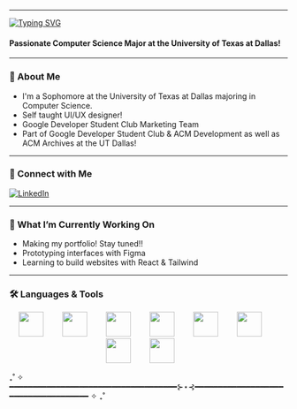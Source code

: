 ***
[![Typing SVG](https://readme-typing-svg.demolab.com/?lines=Hello,+I'm+Frabina!;Welcome+to+my+Profile+:3&color=ba98d4)](https://git.io/typing-svg)
<h4 align="left">Passionate Computer Science Major at the University of Texas at Dallas!</h3>

***

### 💫 About Me
- I'm a Sophomore at the University of Texas at Dallas majoring in Computer Science.
- Self taught UI/UX designer!
- Google Developer Student Club Marketing Team
- Part of Google Developer Student Club & ACM Development as well as ACM Archives at the UT Dallas!

***

### 🤝 Connect with Me
<p align="left">
  <a href="https://www.linkedin.com/in/frabinaedwin/" target="_blank">
    <img src="https://img.shields.io/badge/LinkedIn-blue?logo=linkedin&style=for-the-badge" alt="LinkedIn" />
  </a>
</p>

***

### 🌻 What I’m Currently Working On
- Making my portfolio! Stay tuned!!
- Prototyping interfaces with Figma
- Learning to build websites with React & Tailwind

---
### 🛠️ Languages & Tools
<p align="center">
  <img src="https://cdn.jsdelivr.net/gh/devicons/devicon/icons/python/python-original.svg" height="45" style="margin-right: 30px;" />
  <img src="https://cdn.jsdelivr.net/gh/devicons/devicon/icons/java/java-original.svg" height="45" style="margin-right: 30px;" />
  <img src="https://cdn.jsdelivr.net/gh/devicons/devicon/icons/cplusplus/cplusplus-original.svg" height="45" style="margin-right: 30px;" />
  <img src="https://cdn.jsdelivr.net/gh/devicons/devicon/icons/html5/html5-original.svg" height="45" style="margin-right: 30px;" />
  <img src="https://cdn.jsdelivr.net/gh/devicons/devicon/icons/lua/lua-original.svg" height="45" style="margin-right: 30px;" />
  <img src="https://cdn.jsdelivr.net/gh/devicons/devicon/icons/arduino/arduino-original.svg" height="45" style="margin-right: 30px;" />
  <img src="https://cdn.jsdelivr.net/gh/devicons/devicon/icons/javascript/javascript-original.svg" height="45" style="margin-right: 30px;" />
  <img src="https://cdn.jsdelivr.net/gh/devicons/devicon/icons/css3/css3-original.svg" height="45" style="margin-right: 30px;" />

</p>
₊˚ ✧ ━━━━━━━━━━━━━━━━━━━━━━━━━━━━━━━━━━━━⊱⋆⊰━━━━━━━━━━━━━━━━━━━━━━━━━━━━━━━━━━━━ ✧ ₊˚
